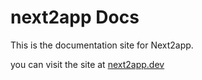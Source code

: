# next2app Docs

This is the documentation site for Next2app.

you can visit the site at [next2app.dev](https://next2app.dev)
